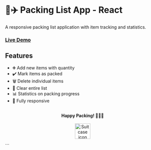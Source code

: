 # 🧳✈️ Packing List App - React

A responsive packing list application with item tracking and statistics.

### [Live Demo](https://react-packing-list-youusefhikal93.netlify.app/)

## Features

- ➕ Add new items with quantity
- ✔️ Mark items as packed
- 🗑️ Delete individual items
- 🧹 Clear entire list
- 📊 Statistics on packing progress
- 📱 Fully responsive

<p align="center"> <br> <strong>Happy Packing! 🧹🧦👕</strong> <br> <br> <img src="https://img.icons8.com/color/96/000000/suitcase.png" alt="Suitcase icon" width="50"/> </p> ```
